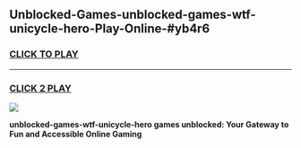 
## Unblocked-Games-unblocked-games-wtf-unicycle-hero-Play-Online-#yb4r6
<h3>
<a href="https://premium.freeplayer.one?title=unblocked-games-wtf-unicycle-hero&ref=24F">CLICK TO PLAY</a></h3>
<hr>

<h3>
<a href="https://premium.freeplayer.one?title=unblocked-games-wtf-unicycle-hero&ref=24F">CLICK 2 PLAY</a>
  
</h3>

<a href="https://premium.freeplayer.one?title=unblocked-games-wtf-unicycle-hero&ref=24F/"><img src="https://clearcache.store/games.png"></a>


**unblocked-games-wtf-unicycle-hero games unblocked: Your Gateway to Fun and Accessible Online Gaming**
